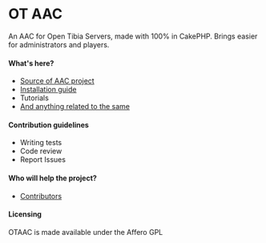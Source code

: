 # OT AAC #

An AAC for Open Tibia Servers, made with 100% in CakePHP. Brings easier for administrators and players.

#### What's here? ####

* [Source of AAC project](https://github.com/Avuenja/OTAAC)
* [Installation guide](https://github.com/Avuenja/OTAAC/wiki/Installation-guide)
* Tutorials
* [And anything related to the same](https://github.com/Avuenja/OTAAC/wiki)

#### Contribution guidelines ####

* Writing tests
* Code review
* Report Issues

#### Who will help the project? ####

* [Contributors](https://github.com/Avuenja/OTAAC/wiki/Contributors)

#### Licensing ####

OTAAC is made available under the Affero GPL
